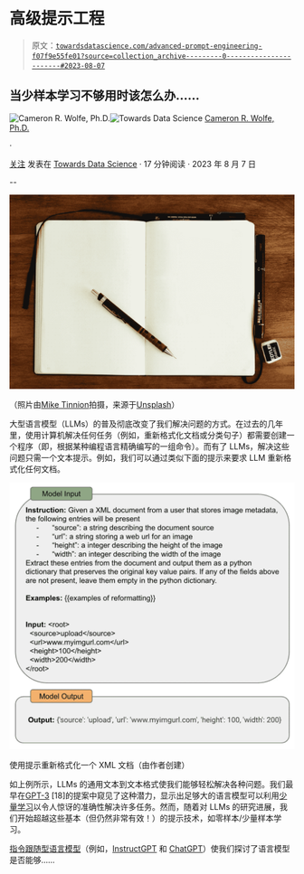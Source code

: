 # 高级提示工程

> 原文：[`towardsdatascience.com/advanced-prompt-engineering-f07f9e55fe01?source=collection_archive---------0-----------------------#2023-08-07`](https://towardsdatascience.com/advanced-prompt-engineering-f07f9e55fe01?source=collection_archive---------0-----------------------#2023-08-07)

## 当少样本学习不够用时该怎么办……

[](https://wolfecameron.medium.com/?source=post_page-----f07f9e55fe01--------------------------------)![Cameron R. Wolfe, Ph.D.](https://wolfecameron.medium.com/?source=post_page-----f07f9e55fe01--------------------------------)[](https://towardsdatascience.com/?source=post_page-----f07f9e55fe01--------------------------------)![Towards Data Science](https://towardsdatascience.com/?source=post_page-----f07f9e55fe01--------------------------------) [Cameron R. Wolfe, Ph.D.](https://wolfecameron.medium.com/?source=post_page-----f07f9e55fe01--------------------------------)

·

[关注](https://medium.com/m/signin?actionUrl=https%3A%2F%2Fmedium.com%2F_%2Fsubscribe%2Fuser%2F28aa6026c553&operation=register&redirect=https%3A%2F%2Ftowardsdatascience.com%2Fadvanced-prompt-engineering-f07f9e55fe01&user=Cameron+R.+Wolfe%2C+Ph.D.&userId=28aa6026c553&source=post_page-28aa6026c553----f07f9e55fe01---------------------post_header-----------) 发表在 [Towards Data Science](https://towardsdatascience.com/?source=post_page-----f07f9e55fe01--------------------------------) · 17 分钟阅读 · 2023 年 8 月 7 日[](https://medium.com/m/signin?actionUrl=https%3A%2F%2Fmedium.com%2F_%2Fvote%2Ftowards-data-science%2Ff07f9e55fe01&operation=register&redirect=https%3A%2F%2Ftowardsdatascience.com%2Fadvanced-prompt-engineering-f07f9e55fe01&user=Cameron+R.+Wolfe%2C+Ph.D.&userId=28aa6026c553&source=-----f07f9e55fe01---------------------clap_footer-----------)

--

[](https://medium.com/m/signin?actionUrl=https%3A%2F%2Fmedium.com%2F_%2Fbookmark%2Fp%2Ff07f9e55fe01&operation=register&redirect=https%3A%2F%2Ftowardsdatascience.com%2Fadvanced-prompt-engineering-f07f9e55fe01&source=-----f07f9e55fe01---------------------bookmark_footer-----------)![](img/c81386dd2900922e3779e5a589170682.png)

（照片由[Mike Tinnion](https://unsplash.com/@m15ky?utm_source=unsplash&utm_medium=referral&utm_content=creditCopyText)拍摄，来源于[Unsplash](https://unsplash.com/photos/3ym6i13Y9LU?utm_source=unsplash&utm_medium=referral&utm_content=creditCopyText)）

大型语言模型（LLMs）的普及彻底改变了我们解决问题的方式。在过去的几年里，使用计算机解决任何任务（例如，重新格式化文档或分类句子）都需要创建一个程序（即，根据某种编程语言精确编写的一组命令）。而有了 LLMs，解决这些问题只需一个文本提示。例如，我们可以通过类似下面的提示来要求 LLM 重新格式化任何文档。

![](img/f0e2c7c36f265458b3c1eaa3d0a17396.png)

使用提示重新格式化一个 XML 文档（由作者创建）

如上例所示，LLMs 的通用文本到文本格式使我们能够轻松解决各种问题。我们最早在[GPT-3](https://cameronrwolfe.substack.com/p/language-model-scaling-laws-and-gpt) [18]的提案中窥见了这种潜力，显示出足够大的语言模型可以利用[少量学习](https://cameronrwolfe.substack.com/i/117151147/few-shot-learning)以令人惊讶的准确性解决许多任务。然而，随着对 LLMs 的研究进展，我们开始超越这些基本（但仍然非常有效！）的提示技术，如零样本/少量样本学习。

[指令跟随型语言模型](https://cameronrwolfe.substack.com/i/117151147/instruction-prompting)（例如，[InstructGPT](https://cameronrwolfe.substack.com/i/93578656/training-language-models-to-follow-instructions-with-human-feedback) 和 [ChatGPT](https://openai.com/blog/chatgpt)）使我们探讨了语言模型是否能够……
